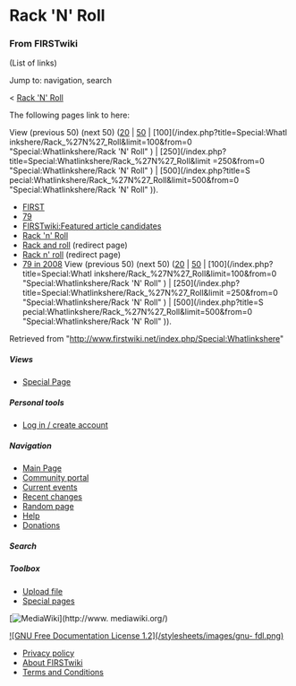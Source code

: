 # Rack 'N' Roll

### From FIRSTwiki

(List of links)

Jump to: navigation, search

&lt; [Rack 'N' Roll](/index.php?title=Rack_%27N%27_Roll&redirect=no "Rack 'N'
Roll" )  

The following pages link to here:

View (previous 50) (next 50)
([20](/index.php?title=Special:Whatlinkshere/Rack_%27N%27_Roll&limit=20&from=0
"Special:Whatlinkshere/Rack 'N' Roll" ) |
[50](/index.php?title=Special:Whatlinkshere/Rack_%27N%27_Roll&limit=50&from=0
"Special:Whatlinkshere/Rack 'N' Roll" ) | [100](/index.php?title=Special:Whatl
inkshere/Rack_%27N%27_Roll&limit=100&from=0 "Special:Whatlinkshere/Rack 'N'
Roll" ) | [250](/index.php?title=Special:Whatlinkshere/Rack_%27N%27_Roll&limit
=250&from=0 "Special:Whatlinkshere/Rack 'N' Roll" ) | [500](/index.php?title=S
pecial:Whatlinkshere/Rack_%27N%27_Roll&limit=500&from=0
"Special:Whatlinkshere/Rack 'N' Roll" )).

  * [FIRST](/index.php/FIRST "FIRST" )
  * [79](/index.php/79 "79" )
  * [FIRSTwiki:Featured article candidates](/index.php/FIRSTwiki:Featured_article_candidates "FIRSTwiki:Featured article candidates" )
  * [Rack 'n' Roll](/index.php/Rack_%27n%27_Roll "Rack 'n' Roll" )
  * [Rack and roll](/index.php?title=Rack_and_roll&redirect=no "Rack and roll" ) (redirect page) 
  * [Rack n' roll](/index.php?title=Rack_n%27_roll&redirect=no "Rack n' roll" ) (redirect page) 
  * [79 in 2008](/index.php/79_in_2008 "79 in 2008" )
View (previous 50) (next 50)
([20](/index.php?title=Special:Whatlinkshere/Rack_%27N%27_Roll&limit=20&from=0
"Special:Whatlinkshere/Rack 'N' Roll" ) |
[50](/index.php?title=Special:Whatlinkshere/Rack_%27N%27_Roll&limit=50&from=0
"Special:Whatlinkshere/Rack 'N' Roll" ) | [100](/index.php?title=Special:Whatl
inkshere/Rack_%27N%27_Roll&limit=100&from=0 "Special:Whatlinkshere/Rack 'N'
Roll" ) | [250](/index.php?title=Special:Whatlinkshere/Rack_%27N%27_Roll&limit
=250&from=0 "Special:Whatlinkshere/Rack 'N' Roll" ) | [500](/index.php?title=S
pecial:Whatlinkshere/Rack_%27N%27_Roll&limit=500&from=0
"Special:Whatlinkshere/Rack 'N' Roll" )).

Retrieved from "<http://www.firstwiki.net/index.php/Special:Whatlinkshere>"

##### Views

  * [Special Page](/index.php/Special:Whatlinkshere/Rack_%27N%27_Roll)

##### Personal tools

  * [Log in / create account](/index.php?title=Special:Userlogin&returnto=Special:Whatlinkshere)

[](/index.php/Main_Page "Main Page" )

##### Navigation

  * [Main Page](/index.php/Main_Page)
  * [Community portal](/index.php/FIRSTwiki:Community_portal)
  * [Current events](/index.php/Current_events)
  * [Recent changes](/index.php/Special:Recentchanges)
  * [Random page](/index.php/Special:Random)
  * [Help](/index.php/Help:Contents)
  * [Donations](/index.php/FIRSTwiki:Site_support)

##### Search



##### Toolbox

  * [Upload file](/index.php/Special:Upload)
  * [Special pages](/index.php/Special:Specialpages)

[![MediaWiki](/skins/common/images/poweredby_mediawiki_88x31.png)](http://www.
mediawiki.org/)

[![GNU Free Documentation License 1.2](/stylesheets/images/gnu-
fdl.png)](http://www.gnu.org/copyleft/fdl.html)

  * [Privacy policy](/index.php/FIRSTwiki:Privacy_policy "FIRSTwiki:Privacy policy" )
  * [About FIRSTwiki](/index.php/FIRSTwiki:About "FIRSTwiki:About" )
  * [Terms and Conditions](/index.php/FIRSTwiki:Terms_and_conditions "FIRSTwiki:Terms and conditions" )

